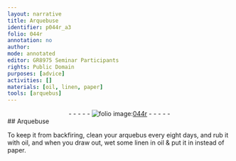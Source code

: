 ```yaml
---
layout: narrative
title: Arquebuse
identifier: p044r_a3
folio: 044r
annotation: no
author:
mode: annotated
editor: GR8975 Seminar Participants
rights: Public Domain
purposes: [advice]
activities: []
materials: [oil, linen, paper]
tools: [arquebus]
---
```


 <div class="folio" align="center">- - - - - <a href="http://gallica.bnf.fr/ark:/12148/btv1b10500001g/f93.image" target="_blank"><img src="https://cu-mkp.github.io/GR8975-edition/assets/photo-icon.png" alt="folio image: " style="display:inline-block; margin-bottom:-3px;"/>044r</a> - - - - - </div>  
## Arquebuse

 
To keep it from backfiring, clean your <span class="tool">arquebus</span> every eight days, and rub it with <span class="material">oil</span>, and when you draw out, wet some <span class="material">linen</span> in oil & put it in instead of <span class="material">paper</span>.
 